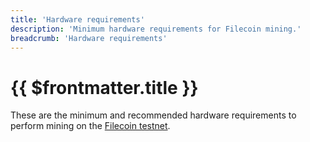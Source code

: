 ```yaml
---
title: 'Hardware requirements'
description: 'Minimum hardware requirements for Filecoin mining.'
breadcrumb: 'Hardware requirements'
---
```


# {{ $frontmatter.title }}

These are the minimum and recommended hardware requirements to perform mining on the [Filecoin testnet](/networks).
